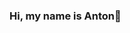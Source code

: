 ### Hi, my name is Anton👋

<!--
**AntonChehov78/AntonChehov78** is a ✨ _special_ ✨ repository because its `README.md` (this file) appears on your GitHub profile.
-->

